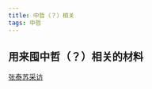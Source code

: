 ```yaml
---
title: 中哲（？）相关 
tags: 中哲
---
```


## 用来囤中哲（？）相关的材料
<!-- more-->

[张泰苏采访](https://www.chineseinla.com/f/page_viewtopic/t_1746402.html)

